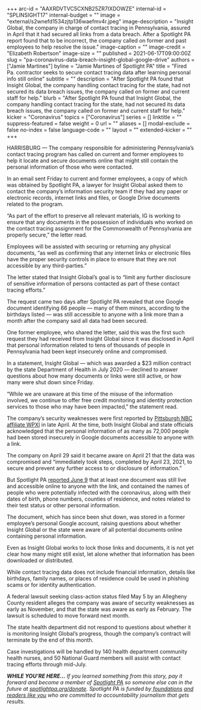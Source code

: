 +++
arc-id = "AAXRDVTVC5CXNB25ZR7IXDOWZE"
internal-id = "SPLINSIGHT17"
internal-budget = ""
image = "external/s2wnefd1534zjtp136waefmv4r.jpeg"
image-description = "Insight Global, the company in charge of contact tracing in Pennsylvania, assured in April that it had secured all links from a data breach. After a Spotlight PA report found that to be incorrect, the company called on former and past employees to help resolve the issue."
image-caption = ""
image-credit = "Elizabeth Robertson"
image-size = ""
published = 2021-06-17T09:00:00Z
slug = "pa-coronavirus-data-breach-insight-global-google-drive"
authors = ["Jamie Martines"]
byline = "Jamie Martines of Spotlight PA"
title = "Fired Pa. contractor seeks to secure contact tracing data after learning personal info still online"
subtitle = ""
description = "After Spotlight PA found that Insight Global, the company handling contact tracing for the state, had not secured its data breach issues, the company called on former and current staff for help."
blurb = "After Spotlight PA found that Insight Global, the company handling contact tracing for the state, had not secured its data breach issues, the company called on former and current staff for help."
kicker = "Coronavirus"
topics = ["Coronavirus"]
series = []
linktitle = ""
suppress-featured = false
weight = 0
url = ""
aliases = []
modal-exclude = false
no-index = false
language-code = ""
layout = ""
extended-kicker = ""
+++

HARRISBURG — The company responsible for administering Pennsylvania’s contact tracing program has called on current and former employees to help it locate and secure documents online that might still contain the personal information of those who were contacted.

In an email sent Friday to current and former employees, a copy of which was obtained by Spotlight PA, a lawyer for Insight Global asked them to contact the company’s information security team if they had any paper or electronic records, internet links and files, or Google Drive documents related to the program.

“As part of the effort to preserve all relevant materials, IG is working to ensure that any documents in the possession of individuals who worked on the contact tracing assignment for the Commonwealth of Pennsylvania are properly secure,” the letter read.

<script src="https://www.spotlightpa.org/embed.js" async></script><div data-spl-embed-version="1" data-spl-src="https://www.spotlightpa.org/embeds/newsletter/"></div>

Employees will be assisted with securing or returning any physical documents, “as well as confirming that any internet links or electronic files have the proper security controls in place to ensure that they are not accessible by any third-parties.”

The letter stated that Insight Global’s goal is to “limit any further disclosure of sensitive information of persons contacted as part of these contact tracing efforts.”

The request came two days after Spotlight PA revealed that one Google document identifying 66 people — many of them minors, according to the birthdays listed — was still accessible to anyone with a link more than a month after the company said all data had been secured.

One former employee, who shared the letter, said this was the first such request they had received from Insight Global since it was disclosed in April that personal information related to tens of thousands of people in Pennsylvania had been kept insecurely online and compromised.

In a statement, Insight Global — which was awarded a $23 million contract by the state Department of Health in July 2020 — declined to answer questions about how many documents or links were still active, or how many were shut down since Friday.

“While we are unaware at this time of the misuse of the information involved, we continue to offer free credit monitoring and identity protection services to those who may have been impacted,” the statement read.

The company’s security weaknesses were first reported by <a href="https://www.wpxi.com/news/investigates/unsecured-pennsylvania-covid-19-contact-tracing-data-exposed-by-whistleblower-target-11/TCSWQQ5YPRDVDBSTE5IMVYSCH4/">Pittsburgh NBC affiliate WPXI</a> in late April. At the time, both Insight Global and state officials acknowledged that the personal information of as many as 72,000 people had been stored insecurely in Google documents accessible to anyone with a link.

The company on April 29 said it became aware on April 21 that the data was compromised and “immediately took steps, completed by April 23, 2021, to secure and prevent any further access to or disclosure of information.”

But Spotlight PA <a href="https://www.spotlightpa.org/news/2021/06/pa-contact-tracing-data-breach-compromised-insight-global/">reported June 9</a> that at least one document was still live and accessible online to anyone with the link, and contained the names of people who were potentially infected with the coronavirus, along with their dates of birth, phone numbers, counties of residence, and notes related to their test status or other personal information.

The document, which has since been shut down, was stored in a former employee’s personal Google account, raising questions about whether Insight Global or the state were aware of all potential documents online containing personal information.

Even as Insight Global works to lock those links and documents, it is not yet clear how many might still exist, let alone whether that information has been downloaded or distributed.

While contact tracing data does not include financial information, details like birthdays, family names, or places of residence could be used in phishing scams or for identity authentication.

<script src="https://www.spotlightpa.org/embed.js" async></script><div data-spl-embed-version="1" data-spl-src="https://www.spotlightpa.org/embeds/donate/?teaser_text=If%20you%20learned%20something%20from%20this%20report%2C%20pay%20it%20forward%20and%20become%20a%20member%20of%20Spotlight%20PA%20so%20someone%20else%20can%20in%20the%20future.&cta_text=CLICK%20TO%20CONTRIBUTE&eyebrow_text=WHILE%20YOU'RE%20HERE..."></div>

A federal lawsuit seeking class-action status filed May 5 by an Allegheny County resident alleges the company was aware of security weaknesses as early as November, and that the state was aware as early as February. The lawsuit is scheduled to move forward next month.

The state health department did not respond to questions about whether it is monitoring Insight Global’s progress, though the company’s contract will terminate by the end of this month.

Case investigations will be handled by 140 health department community health nurses, and 50 National Guard members will assist with contact tracing efforts through mid-July.

<i><b>WHILE YOU’RE HERE...</b></i><i> If you learned something from this story, pay it forward and become a member of </i><a href="https://www.spotlightpa.org/"><i>Spotlight PA</i></a><i> so someone else can in the future at </i><a href="http://spotlightpa.org/donate"><i>spotlightpa.org/donate</i></a><i>. Spotlight PA is funded by</i><a href="https://www.spotlightpa.org/support"><i> foundations</i></a><i> </i><a href="https://www.spotlightpa.org/support"><i>and readers like you</i></a><i> who are committed to accountability journalism that gets results.</i>
